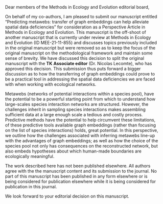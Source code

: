 Dear members of the Methods in Ecology and Evolution editorial board,

On behalf of my co-authors, I am pleased to submit our manuscript entitled
“Predicting metawebs: transfer of graph embeddings can help alleviate spatial
data deficiencies” for consideration as a Perspective Article in Methods in
Ecology and Evolution. This manuscript is the off-shoot of another manuscript
that is currently under review at Methods in Ecology and Evolution (ID
MEE-21-11-855) and discusses topics previously included in the original
manuscript but were removed so as to keep the focus of the original manuscript
on the methodological framework and maintain some sense of brevity. We have
discussed this decision to split the original manuscript with the **TK**
**Associate editor** (Dr. Nicolas Lecomte), who has approved this decision. This
submission thus puts forward a bigger discussion as to how the transferring of
graph embeddings could prove to be a practical tool in addressing the spatial
data deficiencies we are faced with when working with ecological networks.

Metawebs (networks of potential interactions within a species pool), have the
potential to be a powerful starting point from which to understand how
large-scales species interaction networks are structured. However, the
challenges inherit in sampling species interactions makes assembling sufficient
data at a large enough scale a tedious and costly process. Predictive methods
have the potential to help circumvent these limitations, of these predictive
tools available graph embeddings (rather than focusing on the list of species
interactions) holds, great potential. In this perspective, we outline how the
challenges associated with inferring metawebs line-up with the advantages of
graph embeddings; as well as how the choice of the species pool not only has
consequences on the reconstructed network, but also embeds hypotheses about
which human-made boundaries are ecologically meaningful.

The work described here has not been published elsewhere. All authors agree with
the the manuscript content and its submission to the journal. No part of this
manuscript has been published in any form elsewhere or is being considered for
publication elsewhere while it is being considered for publication in this
journal.

We look forward to your editorial decision on this manuscript.
